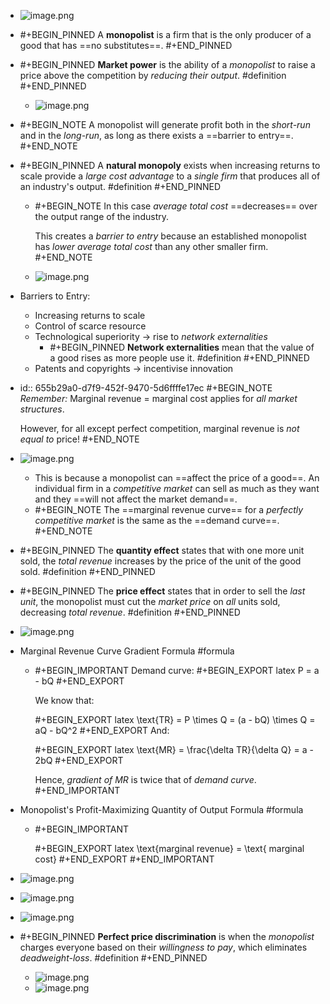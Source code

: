 - ![image.png](../assets/image_1700472257568_0.png)
- #+BEGIN_PINNED
  A **monopolist** is a firm that is the only producer of a good that has ==no substitutes==.
  #+END_PINNED
- #+BEGIN_PINNED
  **Market power** is the ability of a *monopolist* to raise a price above the competition by *reducing their output*. #definition 
  #+END_PINNED
	- ![image.png](../assets/image_1700472500365_0.png)
- #+BEGIN_NOTE
  A monopolist will generate profit both in the *short-run* and in the *long-run*, as long as there exists a ==barrier to entry==.
  #+END_NOTE
- #+BEGIN_PINNED
  A **natural monopoly** exists when increasing returns to scale provide a *large cost advantage* to a *single firm* that produces all of an industry's output. #definition 
  #+END_PINNED
	- #+BEGIN_NOTE
	  In this case *average total cost* ==decreases== over the output range of the industry.
	  
	  This creates a *barrier to entry* because an established monopolist has *lower average total cost* than any other smaller firm.
	  #+END_NOTE
	- ![image.png](../assets/image_1700472860795_0.png)
- Barriers to Entry:
	- Increasing returns to scale
	- Control of scarce resource
	- Technological superiority -> rise to *network externalities*
		- #+BEGIN_PINNED
		  **Network externalities** mean that the value of a good rises as more people use it. #definition 
		  #+END_PINNED
	- Patents and copyrights -> incentivise innovation
- id:: 655b29a0-d7f9-452f-9470-5d6ffffe17ec
  #+BEGIN_NOTE
  *Remember:* Marginal revenue = marginal cost applies for *all market structures*.
  
  However, for all except perfect competition, marginal revenue is *not equal to* price!
  #+END_NOTE
- ![image.png](../assets/image_1700473494227_0.png)
	- This is because a monopolist can ==affect the price of a good==. An individual firm in a *competitive market* can sell as much as they want and they ==will not affect the market demand==.
	- #+BEGIN_NOTE
	  The ==marginal revenue curve== for a *perfectly competitive market* is the same as the ==demand curve==.
	  #+END_NOTE
- #+BEGIN_PINNED
  The **quantity effect** states that with one more unit sold, the *total revenue* increases by the price of the unit of the good sold. #definition 
  #+END_PINNED
- #+BEGIN_PINNED
  The **price effect** states that in order to sell the *last unit*, the monopolist must cut the *market price* on *all* units sold, decreasing *total revenue*. #definition 
  #+END_PINNED
- ![image.png](../assets/image_1700473828082_0.png)
- Marginal Revenue Curve Gradient Formula #formula
	- #+BEGIN_IMPORTANT
	  Demand curve:
	  #+BEGIN_EXPORT latex
	  P = a - bQ
	  #+END_EXPORT
	  
	  We know that:
	  
	  #+BEGIN_EXPORT latex
	  \text{TR} = P \times Q = (a - bQ) \times Q = aQ - bQ^2
	  #+END_EXPORT 
	  And:
	  
	  #+BEGIN_EXPORT latex
	  \text{MR} = \frac{\delta TR}{\delta Q} = a - 2bQ
	  #+END_EXPORT 
	  
	  Hence, *gradient of MR* is twice that of *demand curve*.
	  #+END_IMPORTANT
- Monopolist's Profit-Maximizing Quantity of Output Formula #formula
	- #+BEGIN_IMPORTANT
	  
	  #+BEGIN_EXPORT latex
	  \text{marginal revenue} = \text{ marginal cost}
	  #+END_EXPORT 
	  #+END_IMPORTANT
- ![image.png](../assets/image_1700474404350_0.png)
- ![image.png](../assets/image_1701072649015_0.png)
- ![image.png](../assets/image_1701073652367_0.png)
- #+BEGIN_PINNED
  **Perfect price discrimination** is when the *monopolist* charges everyone based on their *willingness to pay*, which eliminates *deadweight-loss*. #definition 
  #+END_PINNED
	- ![image.png](../assets/image_1702860518103_0.png)
	- ![image.png](../assets/image_1702860530682_0.png)